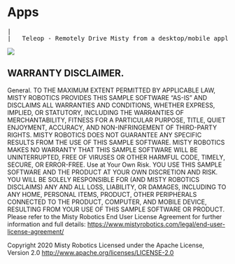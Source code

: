 # Apps
<pre>
|
|__ Teleop - Remotely Drive Misty from a desktop/mobile application
</pre>
![](https://i.imgur.com/Vr2Ce0N.jpg)


## WARRANTY DISCLAIMER.

General. TO THE MAXIMUM EXTENT PERMITTED BY APPLICABLE LAW, MISTY ROBOTICS PROVIDES THIS SAMPLE SOFTWARE “AS-IS” AND DISCLAIMS ALL WARRANTIES AND CONDITIONS, WHETHER EXPRESS, IMPLIED, OR STATUTORY, INCLUDING THE WARRANTIES OF MERCHANTABILITY, FITNESS FOR A PARTICULAR PURPOSE, TITLE, QUIET ENJOYMENT, ACCURACY, AND NON-INFRINGEMENT OF THIRD-PARTY RIGHTS. MISTY ROBOTICS DOES NOT GUARANTEE ANY SPECIFIC RESULTS FROM THE USE OF THIS SAMPLE SOFTWARE. MISTY ROBOTICS MAKES NO WARRANTY THAT THIS SAMPLE SOFTWARE WILL BE UNINTERRUPTED, FREE OF VIRUSES OR OTHER HARMFUL CODE, TIMELY, SECURE, OR ERROR-FREE.
Use at Your Own Risk. YOU USE THIS SAMPLE SOFTWARE AND THE PRODUCT AT YOUR OWN DISCRETION AND RISK. YOU WILL BE SOLELY RESPONSIBLE FOR (AND MISTY ROBOTICS DISCLAIMS) ANY AND ALL LOSS, LIABILITY, OR DAMAGES, INCLUDING TO ANY HOME, PERSONAL ITEMS, PRODUCT, OTHER PERIPHERALS CONNECTED TO THE PRODUCT, COMPUTER, AND MOBILE DEVICE, RESULTING FROM YOUR USE OF THIS SAMPLE SOFTWARE OR PRODUCT.
Please refer to the Misty Robotics End User License Agreement for further information and full details: https://www.mistyrobotics.com/legal/end-user-license-agreement/

Copyright 2020 Misty Robotics
Licensed under the Apache License, Version 2.0
http://www.apache.org/licenses/LICENSE-2.0
